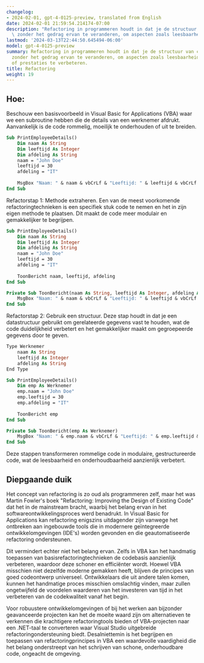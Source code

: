 ```yaml
---
changelog:
- 2024-02-01, gpt-4-0125-preview, translated from English
date: 2024-02-01 21:59:54.214174-07:00
description: "Refactoring in programmeren houdt in dat je de structuur van code wijzigt\
  \ zonder het gedrag ervan te veranderen, om aspecten zoals leesbaarheid,\u2026"
lastmod: '2024-03-13T22:44:50.645494-06:00'
model: gpt-4-0125-preview
summary: Refactoring in programmeren houdt in dat je de structuur van code wijzigt
  zonder het gedrag ervan te veranderen, om aspecten zoals leesbaarheid, onderhoudbaarheid
  of prestaties te verbeteren.
title: Refactoring
weight: 19
---
```


## Hoe:
Beschouw een basisvoorbeeld in Visual Basic for Applications (VBA) waar we een subroutine hebben die de details van een werknemer afdrukt. Aanvankelijk is de code rommelig, moeilijk te onderhouden of uit te breiden.

```vb
Sub PrintEmployeeDetails()
    Dim naam As String
    Dim leeftijd As Integer
    Dim afdeling As String
    naam = "John Doe"
    leeftijd = 30
    afdeling = "IT"
    
    MsgBox "Naam: " & naam & vbCrLf & "Leeftijd: " & leeftijd & vbCrLf & "Afdeling: " & afdeling
End Sub
```

Refactorstap 1: Methode extraheren. Een van de meest voorkomende refactoringtechnieken is een specifiek stuk code te nemen en het in zijn eigen methode te plaatsen. Dit maakt de code meer modulair en gemakkelijker te begrijpen.

```vb
Sub PrintEmployeeDetails()
    Dim naam As String
    Dim leeftijd As Integer
    Dim afdeling As String
    naam = "John Doe"
    leeftijd = 30
    afdeling = "IT"
    
    ToonBericht naam, leeftijd, afdeling
End Sub

Private Sub ToonBericht(naam As String, leeftijd As Integer, afdeling As String)
    MsgBox "Naam: " & naam & vbCrLf & "Leeftijd: " & leeftijd & vbCrLf & "Afdeling: " & afdeling
End Sub
```

Refactorstap 2: Gebruik een structuur. Deze stap houdt in dat je een datastructuur gebruikt om gerelateerde gegevens vast te houden, wat de code duidelijkheid verbetert en het gemakkelijker maakt om gegroepeerde gegevens door te geven.

```vb
Type Werknemer
    naam As String
    leeftijd As Integer
    afdeling As String
End Type

Sub PrintEmployeeDetails()
    Dim emp As Werknemer
    emp.naam = "John Doe"
    emp.leeftijd = 30
    emp.afdeling = "IT"
    
    ToonBericht emp
End Sub

Private Sub ToonBericht(emp As Werknemer)
    MsgBox "Naam: " & emp.naam & vbCrLf & "Leeftijd: " & emp.leeftijd & vbCrLf & "Afdeling: " & emp.afdeling
End Sub
```

Deze stappen transformeren rommelige code in modulaire, gestructureerde code, wat de leesbaarheid en onderhoudbaarheid aanzienlijk verbetert.

## Diepgaande duik
Het concept van refactoring is zo oud als programmeren zelf, maar het was Martin Fowler's boek "Refactoring: Improving the Design of Existing Code" dat het in de mainstream bracht, waarbij het belang ervan in het softwareontwikkelingsproces werd benadrukt. In Visual Basic for Applications kan refactoring enigszins uitdagender zijn vanwege het ontbreken aan ingebouwde tools die in modernere geïntegreerde ontwikkelomgevingen (IDE's) worden gevonden en die geautomatiseerde refactoring ondersteunen.

Dit vermindert echter niet het belang ervan. Zelfs in VBA kan het handmatig toepassen van basisrefactoringtechnieken de codebasis aanzienlijk verbeteren, waardoor deze schoner en efficiënter wordt. Hoewel VBA misschien niet dezelfde moderne gemakken heeft, blijven de principes van goed codeontwerp universeel. Ontwikkelaars die uit andere talen komen, kunnen het handmatige proces misschien omslachtig vinden, maar zullen ongetwijfeld de voordelen waarderen van het investeren van tijd in het verbeteren van de codekwaliteit vanaf het begin.

Voor robuustere ontwikkelomgevingen of bij het werken aan bijzonder geavanceerde projecten kan het de moeite waard zijn om alternatieven te verkennen die krachtigere refactoringtools bieden of VBA-projecten naar een .NET-taal te converteren waar Visual Studio uitgebreide refactoringondersteuning biedt. Desalniettemin is het begrijpen en toepassen van refactoringprincipes in VBA een waardevolle vaardigheid die het belang onderstreept van het schrijven van schone, onderhoudbare code, ongeacht de omgeving.
